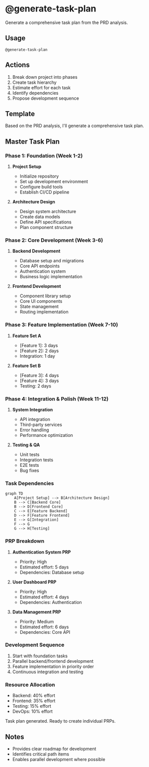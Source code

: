 # @generate-task-plan

Generate a comprehensive task plan from the PRD analysis.

## Usage
```
@generate-task-plan
```

## Actions
1. Break down project into phases
2. Create task hierarchy
3. Estimate effort for each task
4. Identify dependencies
5. Propose development sequence

## Template

Based on the PRD analysis, I'll generate a comprehensive task plan.

## Master Task Plan

### Phase 1: Foundation (Week 1-2)
1. **Project Setup**
   - Initialize repository
   - Set up development environment
   - Configure build tools
   - Establish CI/CD pipeline
   
2. **Architecture Design**
   - Design system architecture
   - Create data models
   - Define API specifications
   - Plan component structure

### Phase 2: Core Development (Week 3-6)
1. **Backend Development**
   - Database setup and migrations
   - Core API endpoints
   - Authentication system
   - Business logic implementation
   
2. **Frontend Development**
   - Component library setup
   - Core UI components
   - State management
   - Routing implementation

### Phase 3: Feature Implementation (Week 7-10)
1. **Feature Set A**
   - [Feature 1]: 3 days
   - [Feature 2]: 2 days
   - Integration: 1 day
   
2. **Feature Set B**
   - [Feature 3]: 4 days
   - [Feature 4]: 3 days
   - Testing: 2 days

### Phase 4: Integration & Polish (Week 11-12)
1. **System Integration**
   - API integration
   - Third-party services
   - Error handling
   - Performance optimization
   
2. **Testing & QA**
   - Unit tests
   - Integration tests
   - E2E tests
   - Bug fixes

### Task Dependencies
```mermaid
graph TD
    A[Project Setup] --> B[Architecture Design]
    B --> C[Backend Core]
    B --> D[Frontend Core]
    C --> E[Feature Backend]
    D --> F[Feature Frontend]
    E --> G[Integration]
    F --> G
    G --> H[Testing]
```

### PRP Breakdown
1. **Authentication System PRP**
   - Priority: High
   - Estimated effort: 5 days
   - Dependencies: Database setup
   
2. **User Dashboard PRP**
   - Priority: High
   - Estimated effort: 4 days
   - Dependencies: Authentication
   
3. **Data Management PRP**
   - Priority: Medium
   - Estimated effort: 6 days
   - Dependencies: Core API

### Development Sequence
1. Start with foundation tasks
2. Parallel backend/frontend development
3. Feature implementation in priority order
4. Continuous integration and testing

### Resource Allocation
- Backend: 40% effort
- Frontend: 35% effort
- Testing: 15% effort
- DevOps: 10% effort

Task plan generated. Ready to create individual PRPs.

## Notes
- Provides clear roadmap for development
- Identifies critical path items
- Enables parallel development where possible